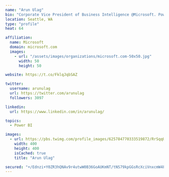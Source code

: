 ```yaml
---
name: "Arun Ulag"
bio: "Corporate Vice President of Business Intelligence @Microsoft. Power BI, Azure Analysis Services, SQL Server Analysis Services, SQL Server Reporting Services"
location: Seattle, WA
type: "profile"
heat: 64

affiliation:
  name: Microsoft
  domain: microsoft.com
  images:
    - url: "/assets/images/organizations/microsoft.com-50x50.jpg"
      width: 50
      height: 50

website: https://t.co/FklqJqbSAZ

twitter:
  username: arunulag
  url: https://twitter.com/arunulag
  followers: 3097

linkedin:
  url: https://www.linkedin.com/in/arunulag/

topics:
  - Power BI

images:
  - url: https://pbs.twimg.com/profile_images/625784770333519872/RrSqqUEZ_400x400.jpg
    width: 400
    height: 400
    isCached: true
    title: "Arun Ulag"

secured: "+/Ednzi+Y0ZR3hQNAv9r4utwW0B36GoAUKmNT/tNS79kpGGsRcXciVnxcmW4FjBsOivsHRyxK6ZlA9gDxDnLdFKdJzRJ8d/sPMTQJu4BvfyotIFo8m78SaoVM3vBgLN8qqEGvrUefnrojjDEmBhE7MJPF8gmfYMiPQl9zjER9gOaBp1Ib7CvCzVyaDdKX24Zm/Q9HvHihAmtsZnjdNe4bbNogBrmNKvIPU9TQgdF5OJnb9hmZBJa7BYveGvDQ7+J3Y2o7N73QZNL6VJXp5mAzL6DBbhRfu5eCJTDe0c3Oza7wjYaaoqlOLXqzGACU8xiBQIk/yhZ0eEU2OLZTreiB6Vl0BjOYg9mVoKYHHDsjDQ3RHtM9h92pOdTpsjoh3hC8NtMJHQ9V4aWAuiTxeCHG9R5JRtfeKoXHDPue7Y16Z8=;C18UHgPJ0CjOwSyZQHiAcA=="
---
```


